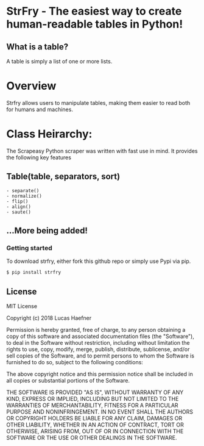 
# StrFry - The easiest way to create human-readable tables in Python!

## What is a table?
A table is simply a list of one or more lists.

# Overview
Strfry allows users to manipulate tables, making them easier to read both for humans and machines.

# Class Heirarchy:
The Scrapeasy Python scraper was written with fast use in mind. It provides the following key features

## Table(table, separators, sort)

	- separate()
	- normalize()
	- flip()
	- align()
	- saute()

## ...More being added!

### Getting started

To download strfry, either fork this github repo or simply use Pypi via pip.
```sh
$ pip install strfry
```

License
----

MIT License

Copyright (c) 2018 Lucas Haefner

Permission is hereby granted, free of charge, to any person obtaining a copy
of this software and associated documentation files (the "Software"), to deal
in the Software without restriction, including without limitation the rights
to use, copy, modify, merge, publish, distribute, sublicense, and/or sell
copies of the Software, and to permit persons to whom the Software is
furnished to do so, subject to the following conditions:

The above copyright notice and this permission notice shall be included in all
copies or substantial portions of the Software.

THE SOFTWARE IS PROVIDED "AS IS", WITHOUT WARRANTY OF ANY KIND, EXPRESS OR
IMPLIED, INCLUDING BUT NOT LIMITED TO THE WARRANTIES OF MERCHANTABILITY,
FITNESS FOR A PARTICULAR PURPOSE AND NONINFRINGEMENT. IN NO EVENT SHALL THE
AUTHORS OR COPYRIGHT HOLDERS BE LIABLE FOR ANY CLAIM, DAMAGES OR OTHER
LIABILITY, WHETHER IN AN ACTION OF CONTRACT, TORT OR OTHERWISE, ARISING FROM,
OUT OF OR IN CONNECTION WITH THE SOFTWARE OR THE USE OR OTHER DEALINGS IN THE
SOFTWARE.


